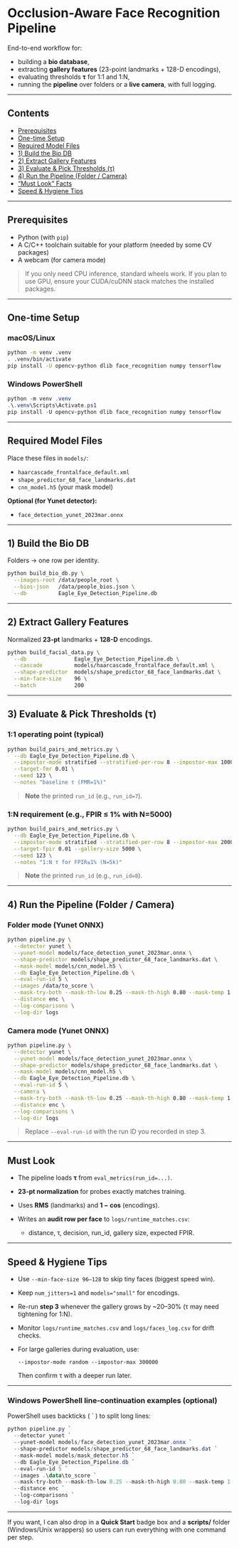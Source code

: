 # Occlusion-Aware Face Recognition Pipeline

End-to-end workflow for:

* building a **bio database**,
* extracting **gallery features** (23-point landmarks + 128-D encodings),
* evaluating thresholds **τ** for 1:1 and 1\:N,
* running the **pipeline** over folders or a **live camera**, with full logging.

---

## Contents

* [Prerequisites](#prerequisites)
* [One-time Setup](#one-time-setup)
* [Required Model Files](#required-model-files)
* [1) Build the Bio DB](#1-build-the-bio-db)
* [2) Extract Gallery Features](#2-extract-gallery-features)
* [3) Evaluate & Pick Thresholds (τ)](#3-evaluate--pick-thresholds-τ)
* [4) Run the Pipeline (Folder / Camera)](#4-run-the-pipeline-folder--camera)
* [“Must Look” Facts](#must-look)
* [Speed & Hygiene Tips](#speed--hygiene-tips)

---

## Prerequisites

* Python (with `pip`)
* A C/C++ toolchain suitable for your platform (needed by some CV packages)
* A webcam (for camera mode)

> If you only need CPU inference, standard wheels work. If you plan to use GPU, ensure your CUDA/cuDNN stack matches the installed packages.

---

## One-time Setup

### macOS/Linux

```bash
python -m venv .venv
. .venv/bin/activate
pip install -U opencv-python dlib face_recognition numpy tensorflow
```

### Windows PowerShell

```powershell
python -m venv .venv
.\.venv\Scripts\Activate.ps1
pip install -U opencv-python dlib face_recognition numpy tensorflow
```

---

## Required Model Files

Place these files in `models/`:

* `haarcascade_frontalface_default.xml`
* `shape_predictor_68_face_landmarks.dat`
* `cnn_model.h5`  (your mask model)

**Optional (for Yunet detector):**

* `face_detection_yunet_2023mar.onnx`

---

## 1) Build the Bio DB

Folders → one row per identity.

```bash
python build_bio_db.py \
  --images-root /data/people_root \
  --bios-json   /data/people_bios.json \
  --db          Eagle_Eye_Detection_Pipeline.db
```

---

## 2) Extract Gallery Features

Normalized **23-pt** landmarks + **128-D** encodings.

```bash
python build_facial_data.py \
  --db               Eagle_Eye_Detection_Pipeline.db \
  --cascade          models/haarcascade_frontalface_default.xml \
  --shape-predictor  models/shape_predictor_68_face_landmarks.dat \
  --min-face-size    96 \
  --batch            200
```

---

## 3) Evaluate & Pick Thresholds (τ)

### 1:1 operating point (typical)

```bash
python build_pairs_and_metrics.py \
  --db Eagle_Eye_Detection_Pipeline.db \
  --impostor-mode stratified --stratified-per-row 8 --impostor-max 100000 \
  --target-fmr 0.01 \
  --seed 123 \
  --notes "baseline τ (FMR=1%)"
```

> **Note** the printed `run_id` (e.g., `run_id=7`).

### 1\:N requirement (e.g., FPIR ≤ 1% with N=5000)

```bash
python build_pairs_and_metrics.py \
  --db Eagle_Eye_Detection_Pipeline.db \
  --impostor-mode stratified --stratified-per-row 8 --impostor-max 200000 \
  --target-fpir 0.01 --gallery-size 5000 \
  --seed 123 \
  --notes "1:N τ for FPIR≤1% (N=5k)"
```

> **Note** the printed `run_id` (e.g., `run_id=8`).

---

## 4) Run the Pipeline (Folder / Camera)

### Folder mode (Yunet ONNX)

```bash
python pipeline.py \
  --detector yunet \
  --yunet-model models/face_detection_yunet_2023mar.onnx \
  --shape-predictor models/shape_predictor_68_face_landmarks.dat \
  --mask-model models/cnn_model.h5 \
  --db Eagle_Eye_Detection_Pipeline.db \
  --eval-run-id 5 \
  --images /data/to_score \
  --mask-try-both --mask-th-low 0.25 --mask-th-high 0.80 --mask-temp 1.0 \
  --distance enc \
  --log-comparisons \
  --log-dir logs
```

### Camera mode (Yunet ONNX)

```bash
python pipeline.py \
  --detector yunet \
  --yunet-model models/face_detection_yunet_2023mar.onnx \
  --shape-predictor models/shape_predictor_68_face_landmarks.dat \
  --mask-model models/cnn_model.h5 \
  --db Eagle_Eye_Detection_Pipeline.db \
  --eval-run-id 5 \
  --camera \
  --mask-try-both --mask-th-low 0.25 --mask-th-high 0.80 --mask-temp 1.0 \
  --distance enc \
  --log-comparisons \
  --log-dir logs
```

> Replace `--eval-run-id` with the run ID you recorded in step 3.

---

## Must Look

* The pipeline loads **τ** from `eval_metrics(run_id=...)`.
* **23-pt normalization** for probes exactly matches training.
* Uses **RMS** (landmarks) and **1 − cos** (encodings).
* Writes an **audit row per face** to `logs/runtime_matches.csv`:

  * distance, τ, decision, run\_id, gallery size, expected FPIR.

---

## Speed & Hygiene Tips

* Use `--min-face-size 96–128` to skip tiny faces (biggest speed win).
* Keep `num_jitters=1` and `models="small"` for encodings.
* Re-run **step 3** whenever the gallery grows by \~20–30% (τ may need tightening for 1\:N).
* Monitor `logs/runtime_matches.csv` and `logs/faces_log.csv` for drift checks.
* For large galleries during evaluation, use:

  ```
  --impostor-mode random --impostor-max 300000
  ```

  Then confirm τ with a deeper run later.

---

### Windows PowerShell line-continuation examples (optional)

PowerShell uses backticks ( \` ) to split long lines:

```powershell
python pipeline.py `
  --detector yunet `
  --yunet-model models/face_detection_yunet_2023mar.onnx `
  --shape-predictor models/shape_predictor_68_face_landmarks.dat `
  --mask-model models/mask_detector.h5 `
  --db Eagle_Eye_Detection_Pipeline.db `
  --eval-run-id 5 `
  --images .\data\to_score `
  --mask-try-both --mask-th-low 0.25 --mask-th-high 0.80 --mask-temp 1.0 `
  --distance enc `
  --log-comparisons `
  --log-dir logs
```

---

If you want, I can also drop in a **Quick Start** badge box and a **scripts/** folder (Windows/Unix wrappers) so users can run everything with one command per step.


